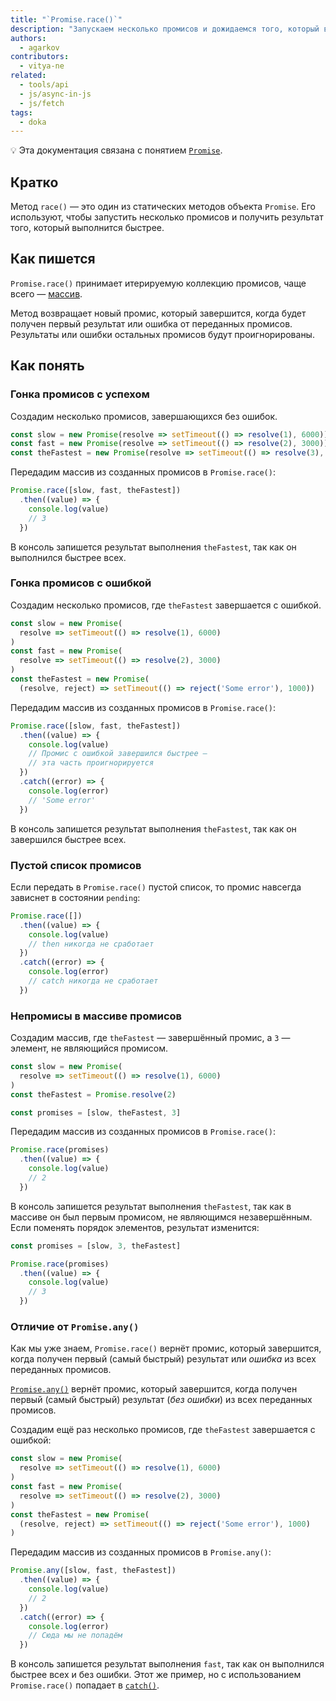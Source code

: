 ```yaml
---
title: "`Promise.race()`"
description: "Запускаем несколько промисов и дожидаемся того, который выполнится быстрее."
authors:
  - agarkov
contributors:
  - vitya-ne
related:
  - tools/api
  - js/async-in-js
  - js/fetch
tags:
  - doka
---
```


<aside>

💡 Эта документация связана с понятием [`Promise`](/js/promise/).

</aside>

## Кратко

Метод `race()` — это один из статических методов объекта `Promise`. Его используют, чтобы запустить несколько промисов и получить результат того, который выполнится быстрее.

## Как пишется

`Promise.race()` принимает итерируемую коллекцию промисов, чаще всего — [массив](/js/arrays/).

Метод возвращает новый промис, который завершится, когда будет получен первый результат или ошибка от переданных промисов. Результаты или ошибки остальных промисов будут проигнорированы.

## Как понять

### Гонка промисов с успехом

Создадим несколько промисов, завершающихся без ошибок.

```js
const slow = new Promise(resolve => setTimeout(() => resolve(1), 6000))
const fast = new Promise(resolve => setTimeout(() => resolve(2), 3000))
const theFastest = new Promise(resolve => setTimeout(() => resolve(3), 1000))
```

Передадим массив из созданных промисов в `Promise.race()`:

```js
Promise.race([slow, fast, theFastest])
  .then((value) => {
    console.log(value)
    // 3
  })
```

В консоль запишется результат выполнения `theFastest`, так как он выполнился быстрее всех.

### Гонка промисов с ошибкой

Создадим несколько промисов, где `theFastest` завершается с ошибкой.

```js
const slow = new Promise(
  resolve => setTimeout(() => resolve(1), 6000)
)
const fast = new Promise(
  resolve => setTimeout(() => resolve(2), 3000)
)
const theFastest = new Promise(
  (resolve, reject) => setTimeout(() => reject('Some error'), 1000))
```

Передадим массив из созданных промисов в `Promise.race()`:

```js
Promise.race([slow, fast, theFastest])
  .then((value) => {
    console.log(value)
    // Промис с ошибкой завершился быстрее —
    // эта часть проигнорируется
  })
  .catch((error) => {
    console.log(error)
    // 'Some error'
  })
```

В консоль запишется результат выполнения `theFastest`, так как он завершился быстрее всех.

### Пустой список промисов

Если передать в `Promise.race()` пустой список, то промис навсегда зависнет в состоянии `pending`:

```js
Promise.race([])
  .then((value) => {
    console.log(value)
    // then никогда не сработает
  })
  .catch((error) => {
    console.log(error)
    // catch никогда не сработает
  })
```

### Непромисы в массиве промисов

Создадим массив, где `theFastest` — завершённый промис, а `3` — элемент, не являющийся промисом.

```js
const slow = new Promise(
  resolve => setTimeout(() => resolve(1), 6000)
)
const theFastest = Promise.resolve(2)

const promises = [slow, theFastest, 3]
```

Передадим массив из созданных промисов в `Promise.race()`:

```js
Promise.race(promises)
  .then((value) => {
    console.log(value)
    // 2
  })
```

В консоль запишется результат выполнения `theFastest`, так как в массиве он был первым промисом, не являющимся незавершённым. Если поменять порядок элементов, результат изменится:

```js
const promises = [slow, 3, theFastest]

Promise.race(promises)
  .then((value) => {
    console.log(value)
    // 3
  })
```

### Отличие от `Promise.any()`

Как мы уже знаем, `Promise.race()` вернёт промис, который завершится, когда получен первый (самый быстрый) результат или _ошибка_ из всех переданных промисов.

[`Promise.any()`](/js/promise-any/) вернёт промис, который завершится, когда получен первый (самый быстрый) результат (_без ошибки_) из всех переданных промисов.

Создадим ещё раз несколько промисов, где `theFastest` завершается с ошибкой:

```js
const slow = new Promise(
  resolve => setTimeout(() => resolve(1), 6000)
)
const fast = new Promise(
  resolve => setTimeout(() => resolve(2), 3000)
)
const theFastest = new Promise(
  (resolve, reject) => setTimeout(() => reject('Some error'), 1000)
)
```

Передадим массив из созданных промисов в `Promise.any()`:

```js
Promise.any([slow, fast, theFastest])
  .then((value) => {
    console.log(value)
    // 2
  })
  .catch((error) => {
    console.log(error)
    // Сюда мы не попадём
  })
```

В консоль запишется результат выполнения `fast`, так как он выполнился быстрее всех и без ошибки. Этот же пример, но с использованием `Promise.race()` попадает в [`catch()`](/js/promise-catch/).

